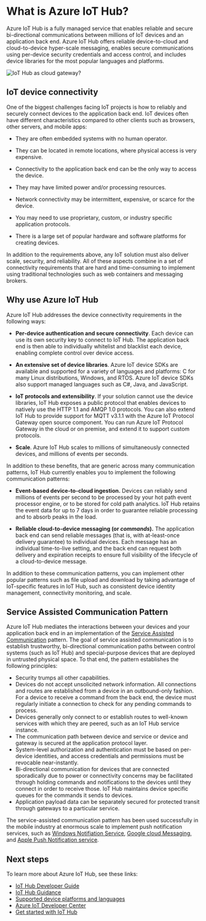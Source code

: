 <properties
 pageTitle="What is Azure IoT Hub | Microsoft Azure"
 description="A overview of the Azure IoT Hub service including device connectivity, communication patterns and service assisted communication pattern"
 services="iot-hub"
 documentationCenter=".net"
 authors="fsautomata"
 manager="kevinmil"
 editor=""/>

<tags
 ms.service="iot-hub"
 ms.devlang="na"
 ms.topic="article"
 ms.tgt_pltfrm="na"
 ms.workload="tbd"
 ms.date="09/29/2015"
 ms.author="elioda"/>

# What is Azure IoT Hub?

 Azure IoT Hub is a fully managed service that enables reliable and secure bi-directional communications between millions of IoT devices and an application back end. Azure IoT Hub offers reliable device-to-cloud and cloud-to-device hyper-scale messaging, enables secure communications using per-device security credentials and access control, and includes device libraries for the most popular languages and platforms.

![IoT Hub as cloud gateway?][img-architecture]

## IoT device connectivity

One of the biggest challenges facing IoT projects is how to reliably and securely connect devices to the application back end. IoT devices often have different characteristics compared to other clients such as browsers, other servers, and mobile apps:

-   They are often embedded systems with no human operator.

-   They can be located in remote locations, where physical access is very expensive.

-   Connectivity to the application back end can be the only way to access the device.

-   They may have limited power and/or processing resources.

-   Network connectivity may be intermittent, expensive, or scarce for the device.

-   You may need to use proprietary, custom, or industry specific application protocols.

-   There is a large set of popular hardware and software platforms for creating devices.

In addition to the requirements above, any IoT solution must also deliver scale, security, and reliability. All of these aspects combine in a set of connectivity requirements that are hard and time-consuming to implement using traditional technologies such as web containers and messaging brokers.

## Why use Azure IoT Hub

Azure IoT Hub addresses the device connectivity requirements in the following ways:

-   **Per-device authentication and secure connectivity**. Each device can use its own security key to connect to IoT Hub. The application back end is then able to individually whitelist and blacklist each device, enabling complete control over device access.

-   **An extensive set of device libraries**. Azure IoT device SDKs are available and supported for a variety of languages and platforms: C for many Linux distributions, Windows, and RTOS. Azure IoT device SDKs also support managed languages such as C#, Java, and JavaScript.

-   **IoT protocols and extensibility**. If your solution cannot use the device libraries, IoT Hub exposes a public protocol that enables devices to natively use the HTTP 1.1 and AMQP 1.0 protocols. You can also extend IoT Hub to provide support for MQTT v3.1.1 with the Azure IoT Protocol Gateway open source component. You can run Azure IoT Protocol Gateway in the cloud or on premise, and extend it to support custom protocols.

-   **Scale**. Azure IoT Hub scales to millions of simultaneously connected devices, and millions of events per seconds.

In addition to these benefits, that are generic across many communication patterns, IoT Hub currently enables you to implement the following communication patterns:

-   **Event-based device-to-cloud ingestion.** Devices can reliably send millions of events per second to be processed by your hot path event processor engine, or to be stored for cold path analytics. IoT Hub retains the event data for up to 7 days in order to guarantee reliable processing and to absorb peaks in the load.

-   **Reliable cloud-to-device messaging (or *commands*).** The application back end can send reliable messages (that is, with at-least-once delivery guarantee) to individual devices. Each message has an individual time-to-live setting, and the back end can request both delivery and expiration receipts to ensure full visibility of the lifecycle of a cloud-to-device message.

In addition to these communication patterns, you can implement other popular patterns such as file upload and download by taking advantage of IoT-specific features in IoT Hub, such as consistent device identity management, connectivity monitoring, and scale.

## Service Assisted Communication Pattern

Azure IoT Hub mediates the interactions between your devices and your application back end in an implementation of the [Service Assisted Communication][lnk-service-assisted-pattern] pattern. The goal of service assisted communication is to establish trustworthy, bi-directional communication paths between control systems (such as IoT Hub) and special-purpose devices that are deployed in untrusted physical space. To that end, the pattern establishes the following principles:

- Security trumps all other capabilities.
- Devices do not accept unsolicited network information. All connections and routes are established from a device in an outbound-only fashion. For a device to receive a command from the back end, the device must regularly initiate a connection to check for any pending commands to process.
- Devices generally only connect to or establish routes to well-known services with which they are peered, such as an IoT Hub service instance.
- The communication path between device and service or device and gateway is secured at the application protocol layer.
- System-level authorization and authentication must be based on per-device identities, and access credentials and permissions must be revocable near-instantly.
- Bi-directional communication for devices that are connected sporadically due to power or connectivity concerns may be facilitated through holding commands and notifications to the devices until they connect in order to receive those. IoT Hub maintains device specific queues for the commands it sends to devices.
- Application payload data can be separately secured for protected transit through gateways to a particular service.

The service-assisted communication pattern has been used successfully in the mobile industry at enormous scale to implement push notification services, such as [Windows Notifiation Service](https://msdn.microsoft.com/library/windows/apps/mt187203.aspx), [Google cloud Messaging](https://developers.google.com/cloud-messaging/), and [Apple Push Notification service](http://go.microsoft.com/fwlink/p/?linkid=272584&clcid=0x409).

## Next steps

To learn more about Azure IoT Hub, see these links:

* [IoT Hub Developer Guide]
* [IoT Hub Guidance]
* [Supported device platforms and languages]
* [Azure IoT Developer Center]
* [Get started with IoT Hub]

[IoT Hub Overview]: iot-hub-what-is-iot-hub.md
[IoT Hub Guidance]: iot-hub-guidance.md
[IoT Hub Developer Guide]: iot-hub-devguide.md
[IoT Hub Supported Devices]: iot-hub-supported-devices.md
[Get started with IoT Hub]: iot-hub-csharp-csharp-getstarted.md
[Supported device platforms and languages]: iot-hub-sdks-summary.md#os-platforms-and-hardware-compatibility
[Azure IoT Developer Center]: http://www.azure.com/iotdev

[img-why-use]: media/iot-hub-what-is-iot-hub/image1.png
[img-architecture]: media/iot-hub-what-is-iot-hub/hubarchitecture.png

[lnk-service-assisted-pattern]: http://blogs.msdn.com/b/clemensv/archive/2014/02/10/service-assisted-communication-for-connected-devices.aspx "Service Assisted Communication, blog post by Clemens Vasters"
